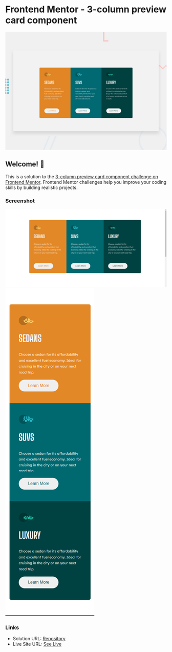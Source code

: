 # Frontend Mentor - 3-column preview card component

![Design preview for the 3-column preview card component coding challenge](./design/desktop-preview.jpg)

## Welcome! 👋

This is a solution to the [3-column preview card component challenge on Frontend Mentor](https://www.frontendmentor.io/challenges/3column-preview-card-component-pH92eAR2-). Frontend Mentor challenges help you improve your coding skills by building realistic projects. 

### Screenshot

![Final output screenshot](/images/desktop-result.png)
![Final output screenshot](/images/mobile-result.png)

### Links

- Solution URL: [Repository](https://github.com/eyedent1ty/3-column--preview-card-component)
- Live Site URL: [See Live](https://eyedent1ty-3-column-preview-card-component.netlify.app)